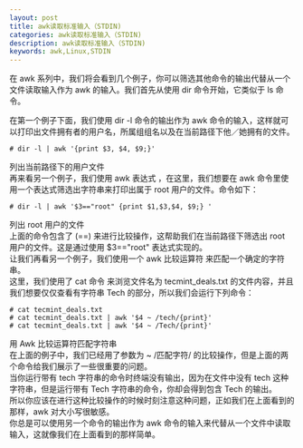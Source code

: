 ```yaml
---
layout: post
title: awk读取标准输入（STDIN)
categories: awk读取标准输入（STDIN)
description: awk读取标准输入（STDIN)
keywords: awk,Linux,STDIN
---
```


在 awk 系列中，我们将会看到几个例子，你可以筛选其他命令的输出代替从一个文件读取输入作为 awk 的输入。我们首先从使用 dir 命令开始，它类似于 ls 命令。

在第一个例子下面，我们使用 dir -l 命令的输出作为 awk 命令的输入，这样就可以打印出文件拥有者的用户名，所属组组名以及在当前路径下他／她拥有的文件。
```
# dir -l | awk '{print $3, $4, $9;}'
```
列出当前路径下的用户文件  
再来看另一个例子，我们使用 awk 表达式 ，在这里，我们想要在 awk 命令里使用一个表达式筛选出字符串来打印出属于 root 用户的文件。命令如下：
```
# dir -l | awk '$3=="root" {print $1,$3,$4, $9;} '
```
列出 root 用户的文件  
上面的命令包含了 (==) 来进行比较操作，这帮助我们在当前路径下筛选出 root 用户的文件。这是通过使用 $3=="root" 表达式实现的。  
让我们再看另一个例子，我们使用一个 awk 比较运算符 来匹配一个确定的字符串。    
这里，我们使用了 cat 命令 来浏览文件名为 tecmint_deals.txt 的文件内容，并且我们想要仅仅查看有字符串 Tech 的部分，所以我们会运行下列命令：  
```
# cat tecmint_deals.txt
# cat tecmint_deals.txt | awk '$4 ~ /tech/{print}'
# cat tecmint_deals.txt | awk '$4 ~ /Tech/{print}'
```
用 Awk 比较运算符匹配字符串    
在上面的例子中，我们已经用了参数为 ~ /匹配字符/ 的比较操作，但是上面的两个命令给我们展示了一些很重要的问题。  
当你运行带有 tech 字符串的命令时终端没有输出，因为在文件中没有 tech 这种字符串，但是运行带有 Tech 字符串的命令，你却会得到包含 Tech 的输出。  
所以你应该在进行这种比较操作的时候时刻注意这种问题，正如我们在上面看到的那样，awk 对大小写很敏感。  
你总是可以使用另一个命令的输出作为 awk 命令的输入来代替从一个文件中读取输入，这就像我们在上面看到的那样简单。  
